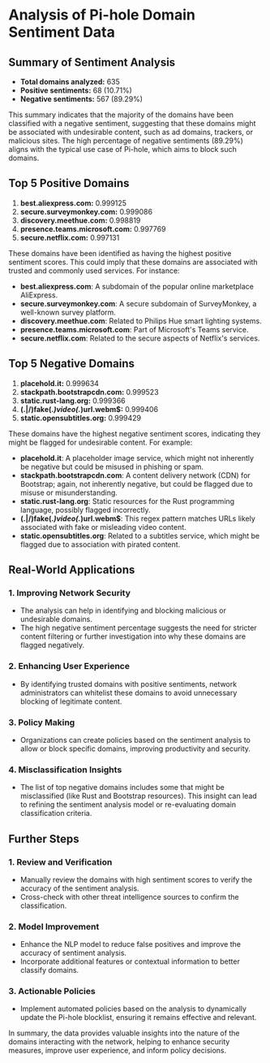 # Analysis of Pi-hole Domain Sentiment Data

## Summary of Sentiment Analysis
- **Total domains analyzed:** 635
- **Positive sentiments:** 68 (10.71%)
- **Negative sentiments:** 567 (89.29%)

This summary indicates that the majority of the domains have been classified with a negative sentiment, suggesting that these domains might be associated with undesirable content, such as ad domains, trackers, or malicious sites. The high percentage of negative sentiments (89.29%) aligns with the typical use case of Pi-hole, which aims to block such domains.

## Top 5 Positive Domains
1. **best.aliexpress.com:** 0.999125
2. **secure.surveymonkey.com:** 0.999086
3. **discovery.meethue.com:** 0.998819
4. **presence.teams.microsoft.com:** 0.997769
5. **secure.netflix.com:** 0.997131

These domains have been identified as having the highest positive sentiment scores. This could imply that these domains are associated with trusted and commonly used services. For instance:
- **best.aliexpress.com**: A subdomain of the popular online marketplace AliExpress.
- **secure.surveymonkey.com**: A secure subdomain of SurveyMonkey, a well-known survey platform.
- **discovery.meethue.com**: Related to Philips Hue smart lighting systems.
- **presence.teams.microsoft.com**: Part of Microsoft's Teams service.
- **secure.netflix.com**: Related to the secure aspects of Netflix's services.

## Top 5 Negative Domains
1. **placehold.it:** 0.999634
2. **stackpath.bootstrapcdn.com:** 0.999523
3. **static.rust-lang.org:** 0.999366
4. **(\.|/)fake(.*)video(.*)url.webm$:** 0.999406
5. **static.opensubtitles.org:** 0.999429

These domains have the highest negative sentiment scores, indicating they might be flagged for undesirable content. For example:
- **placehold.it**: A placeholder image service, which might not inherently be negative but could be misused in phishing or spam.
- **stackpath.bootstrapcdn.com**: A content delivery network (CDN) for Bootstrap; again, not inherently negative, but could be flagged due to misuse or misunderstanding.
- **static.rust-lang.org**: Static resources for the Rust programming language, possibly flagged incorrectly.
- **(\.|/)fake(.*)video(.*)url.webm$**: This regex pattern matches URLs likely associated with fake or misleading video content.
- **static.opensubtitles.org**: Related to a subtitles service, which might be flagged due to association with pirated content.

## Real-World Applications
### 1. Improving Network Security
- The analysis can help in identifying and blocking malicious or undesirable domains.
- The high negative sentiment percentage suggests the need for stricter content filtering or further investigation into why these domains are flagged negatively.

### 2. Enhancing User Experience
- By identifying trusted domains with positive sentiments, network administrators can whitelist these domains to avoid unnecessary blocking of legitimate content.

### 3. Policy Making
- Organizations can create policies based on the sentiment analysis to allow or block specific domains, improving productivity and security.

### 4. Misclassification Insights
- The list of top negative domains includes some that might be misclassified (like Rust and Bootstrap resources). This insight can lead to refining the sentiment analysis model or re-evaluating domain classification criteria.

## Further Steps
### 1. Review and Verification
- Manually review the domains with high sentiment scores to verify the accuracy of the sentiment analysis.
- Cross-check with other threat intelligence sources to confirm the classification.

### 2. Model Improvement
- Enhance the NLP model to reduce false positives and improve the accuracy of sentiment analysis.
- Incorporate additional features or contextual information to better classify domains.

### 3. Actionable Policies
- Implement automated policies based on the analysis to dynamically update the Pi-hole blocklist, ensuring it remains effective and relevant.

In summary, the data provides valuable insights into the nature of the domains interacting with the network, helping to enhance security measures, improve user experience, and inform policy decisions.
